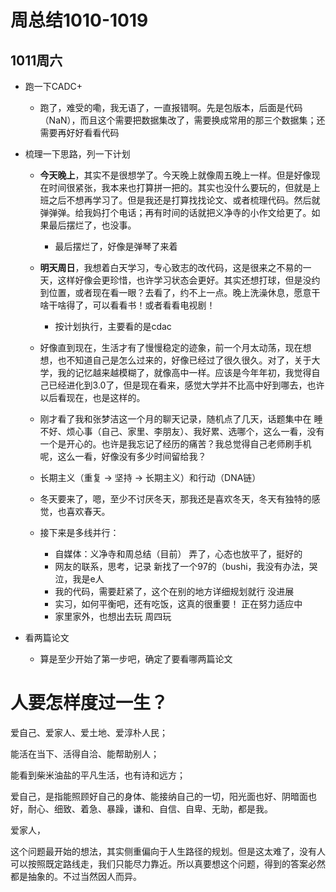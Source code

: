 # 周总结1010-1019

## 1011周六
- 跑一下CADC+

    - 跑了，难受的嘞，我无语了，一直报错啊。先是包版本，后面是代码（NaN），而且这个需要把数据集改了，需要换成常用的那三个数据集；还需要再好好看看代码

- 梳理一下思路，列一下计划

    - **今天晚上**，其实不是很想学了。今天晚上就像周五晚上一样。但是好像现在时间很紧张，我本来也打算拼一把的。其实也没什么要玩的，但就是上班之后不想再学习了。但是我还是打算找找论文、或者梳理代码。然后就弹弹弹。给我妈打个电话；再有时间的话就把义净寺的小作文给更了。如果最后摆烂了，也没事。
        - 最后摆烂了，好像是弹琴了来着

    - **明天周日**，我想着白天学习，专心致志的改代码，这是很来之不易的一天，这样好像会更珍惜，也许学习状态会更好。其实还想打球，但是没约到位置，或者现在看一眼？去看了，约不上一点。晚上洗澡休息，愿意干啥干啥得了，可以看看书！或者看看电视剧！
        - 按计划执行，主要看的是cdac

    - 好像直到现在，生活才有了慢慢稳定的迹象，前一个月太动荡，现在想想，也不知道自己是怎么过来的，好像已经过了很久很久。对了，关于大学，我的记忆越来越模糊了，就像高中一样。应该是今年年初，我觉得自己已经进化到3.0了，但是现在看来，感觉大学并不比高中好到哪去，也许以后看现在，也是这样的。

    - 刚才看了我和张梦洁这一个月的聊天记录，随机点了几天，话题集中在 睡不好、烦心事（自己、家里、李朋友）、我好累、选哪个，这么一看，没有一个是开心的。也许是我忘记了经历的痛苦？我总觉得自己老师刷手机呢，这么一看，好像没有多少时间留给我？

    - 长期主义（重复 -> 坚持 -> 长期主义）和行动（DNA链）

    - 冬天要来了，嗯，至少不讨厌冬天，那我还是喜欢冬天，冬天有独特的感觉，也喜欢春天。

    - 接下来是多线并行：

        - 自媒体：义净寺和周总结（目前） 弄了，心态也放平了，挺好的
        - 网友的联系，思考，记录  新找了一个97的（bushi，我没有办法，哭泣，我是e人
        - 我的代码，需要赶紧了，这个在别的地方详细规划就行  没进展
        - 实习，如何平衡吧，还有吃饭，这真的很重要！  正在努力适应中
        - 家里家外，也想出去玩  周四玩

- 看两篇论文
    - 算是至少开始了第一步吧，确定了要看哪两篇论文



# 人要怎样度过一生？

爱自己、爱家人、爱土地、爱淳朴人民；

能活在当下、活得自洽、能帮助别人；

能看到柴米油盐的平凡生活，也有诗和远方；

爱自己，是指能照顾好自己的身体、能接纳自己的一切，阳光面也好、阴暗面也好，耐心、细致、着急、暴躁，谦和、自信、自卑、无助，都是我。

爱家人，

这个问题最开始的想法，其实侧重偏向于人生路径的规划。但是这太难了，没有人可以按照既定路线走，我们只能尽力靠近。所以真要想这个问题，得到的答案必然都是抽象的。不过当然因人而异。

